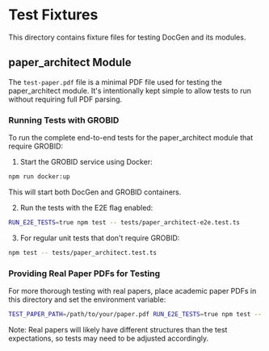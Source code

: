# Test Fixtures

This directory contains fixture files for testing DocGen and its modules.

## paper_architect Module

The `test-paper.pdf` file is a minimal PDF file used for testing the paper_architect module. It's intentionally kept simple to allow tests to run without requiring full PDF parsing.

### Running Tests with GROBID

To run the complete end-to-end tests for the paper_architect module that require GROBID:

1. Start the GROBID service using Docker:

```bash
npm run docker:up
```

This will start both DocGen and GROBID containers.

2. Run the tests with the E2E flag enabled:

```bash
RUN_E2E_TESTS=true npm test -- tests/paper_architect-e2e.test.ts
```

3. For regular unit tests that don't require GROBID:

```bash
npm test -- tests/paper_architect.test.ts
```

### Providing Real Paper PDFs for Testing

For more thorough testing with real papers, place academic paper PDFs in this directory and set the environment variable:

```bash
TEST_PAPER_PATH=/path/to/your/paper.pdf RUN_E2E_TESTS=true npm test -- tests/paper_architect-e2e.test.ts
```

Note: Real papers will likely have different structures than the test expectations, so tests may need to be adjusted accordingly.